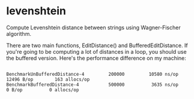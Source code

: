 # levenshtein

Compute Levenshtein distance between strings using Wagner-Fischer algorithm.

There are two main functions, EditDistance() and BufferedEditDistance. If you're going to be computing
a lot of distances in a loop, you should use the buffered version. Here's the performance difference on my machine:

```

BenchmarkUnBufferedDistance-4   	  200000	     10580 ns/op	   12496 B/op	     163 allocs/op
BenchmarkBufferedDistance-4     	  500000	      3635 ns/op	       0 B/op	       0 allocs/op

```
